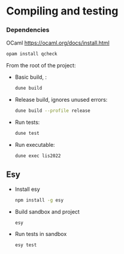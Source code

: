 # Compiling and testing

### Dependencies

OCaml https://ocaml.org/docs/install.html

```bash
opam install qcheck
```


From the root of the project:
- Basic build, :
    ```bash
    dune build
    ```
- Release build, ignores unused errors:
    ```bash
    dune build --profile release
    ```
- Run tests:
    ```bash
    dune test
    ```
- Run executable:
    ```bash
    dune exec lis2022
    ```
## Esy

- Install esy
    ```bash
    npm install -g esy
    ```
- Build sandbox and project
    ```bash
    esy
    ```
- Run tests in sandbox
    ```bash
    esy test
    ```
